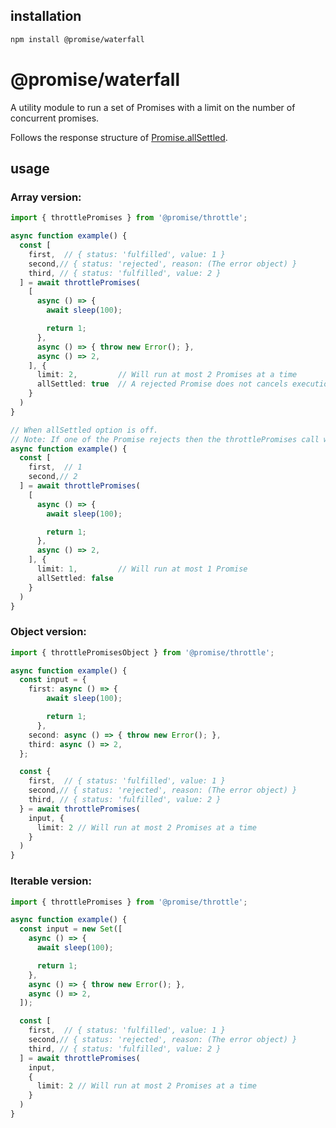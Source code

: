 ## installation

```bash
npm install @promise/waterfall
```

# @promise/waterfall
A utility module to run a set of Promises with a limit on the number of concurrent promises.

Follows the response structure of [Promise.allSettled](https://developer.mozilla.org/en-US/docs/Web/JavaScript/Reference/Global_Objects/Promise/allSettled).

## usage

### Array version:
```typescript
import { throttlePromises } from '@promise/throttle';

async function example() {
  const [
    first,  // { status: 'fulfilled', value: 1 }
    second,// { status: 'rejected', reason: (The error object) }
    third, // { status: 'fulfilled', value: 2 }
  ] = await throttlePromises(
    [
      async () => {
        await sleep(100);

        return 1;
      },
      async () => { throw new Error(); },
      async () => 2,
    ], {
      limit: 2,         // Will run at most 2 Promises at a time
      allSettled: true  // A rejected Promise does not cancels execution and throws an error
    }
  )
}

// When allSettled option is off.
// Note: If one of the Promise rejects then the throttlePromises call will throw, and the rest of the Promises that hasn't started will be canceled.
async function example() {
  const [
    first,  // 1
    second,// 2
  ] = await throttlePromises(
    [
      async () => {
        await sleep(100);

        return 1;
      },
      async () => 2,
    ], {
      limit: 1,         // Will run at most 1 Promise
      allSettled: false
    }
  )
}

```

### Object version:
```typescript
import { throttlePromisesObject } from '@promise/throttle';

async function example() {
  const input = {
    first: async () => {
        await sleep(100);

        return 1;
      },
    second: async () => { throw new Error(); },
    third: async () => 2,
  };

  const {
    first,  // { status: 'fulfilled', value: 1 }
    second,// { status: 'rejected', reason: (The error object) }
    third, // { status: 'fulfilled', value: 2 }
  } = await throttlePromises(
    input, {
      limit: 2 // Will run at most 2 Promises at a time
    }
  )
}

```

### Iterable version:
```typescript
import { throttlePromises } from '@promise/throttle';

async function example() {
  const input = new Set([
    async () => {
      await sleep(100);

      return 1;
    },
    async () => { throw new Error(); },
    async () => 2,
  ]);

  const [
    first,  // { status: 'fulfilled', value: 1 }
    second,// { status: 'rejected', reason: (The error object) }
    third, // { status: 'fulfilled', value: 2 }
  ] = await throttlePromises(
    input, 
    {
      limit: 2 // Will run at most 2 Promises at a time
    }
  )
}
